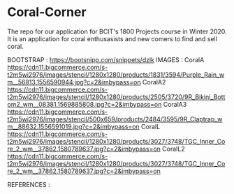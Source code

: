 # Coral-Corner

The repo for our application for BCIT's 1800 Projects course in Winter 2020. 
It is an application for coral enthusasists and new comers to find and sell coral.

BOOTSTRAP : 
https://bootsnipp.com/snippets/dzlk
IMAGES : 
CoralA
https://cdn11.bigcommerce.com/s-t2m5wi2976/images/stencil/1280x1280/products/1831/3594/Purple_Rain_wm__56813.1556590944.jpg?c=2&imbypass=on
CoralA2
https://cdn11.bigcommerce.com/s-t2m5wi2976/images/stencil/1280x1280/products/2505/3720/9R_Bikini_Bottom2_wm__08381.1569885808.jpg?c=2&imbypass=on
CoralA3
https://cdn11.bigcommerce.com/s-t2m5wi2976/images/stencil/500x659/products/2484/3595/9R_Claptrap_wm__88632.1556591019.jpg?c=2&imbypass=on
CoralL
https://cdn11.bigcommerce.com/s-t2m5wi2976/images/stencil/1280x1280/products/3027/3748/TGC_Inner_Core_2_wm__37862.1580789637.jpg?c=2&imbypass=on
CoralL2
https://cdn11.bigcommerce.com/s-t2m5wi2976/images/stencil/1280x1280/products/3027/3748/TGC_Inner_Core_2_wm__37862.1580789637.jpg?c=2&imbypass=on

REFERENCES :
